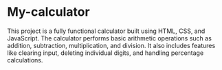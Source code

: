 # My-calculator
This project is a fully functional calculator built using HTML, CSS, and JavaScript. The calculator performs basic arithmetic operations such as addition, subtraction, multiplication, and division. It also includes features like clearing input, deleting individual digits, and handling percentage calculations.
